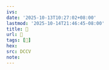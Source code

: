 ```yaml
---
ivs:
date: '2025-10-13T10:27:02+08:00'
lastmod: '2025-10-14T21:46:45-08:00'
title: 􄈓
url: 􄈓
tags: [𡬙]
hex: 
src: DCCV
note:
---
```

